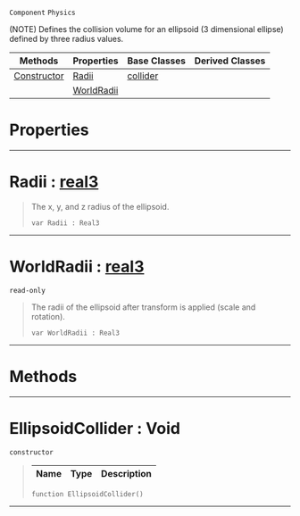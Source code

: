  `Component` `Physics`



(NOTE) Defines the collision volume for an ellipsoid (3 dimensional ellipse) defined by three radius values.

|Methods|Properties|Base Classes|Derived Classes|
|---|---|---|---|
|[ Constructor](https://github.com/ZilchEngine/ZilchDocs/blob/master/code_reference/class_reference/ellipsoidcollider.md#ellipsoidcollider-void)|[ Radii](https://github.com/ZilchEngine/ZilchDocs/blob/master/code_reference/class_reference/ellipsoidcollider.md#radii-zilch-engine-docume)|[collider](https://github.com/ZilchEngine/ZilchDocs/blob/master/code_reference/class_reference/collider.md)| |
| |[ WorldRadii](https://github.com/ZilchEngine/ZilchDocs/blob/master/code_reference/class_reference/ellipsoidcollider.md#worldradii-zilch-engine-d)| | |


 #  Properties


---  
 #  Radii : [real3](https://github.com/ZilchEngine/ZilchDocs/blob/master/code_reference/nada_base_types/real3.md)

> The x, y, and z radius of the ellipsoid.
> ``` lang=cpp, name=Nada
> var Radii : Real3


---  
 #  WorldRadii : [real3](https://github.com/ZilchEngine/ZilchDocs/blob/master/code_reference/nada_base_types/real3.md)

 `read-only`

> The radii of the ellipsoid after transform is applied (scale and rotation).
> ``` lang=cpp, name=Nada
> var WorldRadii : Real3


---  
 #  Methods


---  
 #  EllipsoidCollider : Void

 `constructor`

> 
> |Name|Type|Description|
> |---|---|---|
> ``` lang=cpp, name=Nada
> function EllipsoidCollider()
> ``` 


---  
 

 
